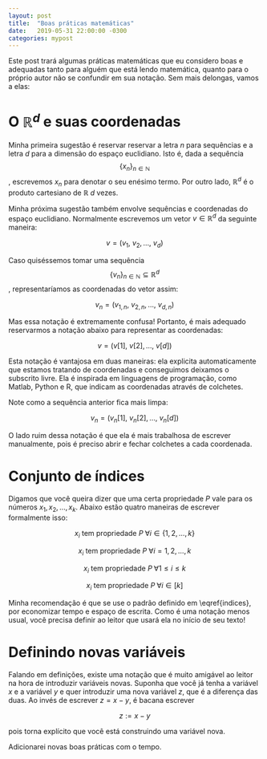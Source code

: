 ```yaml
---
layout: post
title:  "Boas práticas matemáticas"
date:   2019-05-31 22:00:00 -0300
categories: mypost
---
```


Este post trará algumas práticas matemáticas que eu considero boas e adequadas
tanto para alguém que está lendo matemática, quanto para o próprio autor não
se confundir em sua notação. Sem mais delongas, vamos a elas:

# O $\mathbb{R}^d$ e suas coordenadas

Minha primeira sugestão é reservar reservar a letra $n$ para
sequências e a letra $d$ para a dimensão do espaço euclidiano.
Isto é, dada a sequência $$\{ x_n \}_{n \in \mathbb{N}}$$, escrevemos
$x_n$ para denotar o seu enésimo termo. Por outro lado, $\mathbb{R}^d$ é o produto
cartesiano de $\mathbb{R}$ $d$ vezes.

Minha próxima sugestão também envolve sequências e coordenadas do espaço
euclidiano. Normalmente escrevemos um vetor $v \in \mathbb{R}^d$ da seguinte maneira:

$$v = (v_1, \ v_2, \ldots, \ v_d)$$

Caso quiséssemos tomar uma sequência $$\{ v_n \}_{n \in \mathbb{N}} \subseteq \mathbb{R}^d$$,
representaríamos as coordenadas do vetor assim:

$$v_n = (v_{1, n}, \ v_{2, n}, \ldots, \ v_{d, n})$$

Mas essa notação é extremamente confusa! Portanto, é mais adequado reservarmos
a notação abaixo para representar as coordenadas:

$$v = (v[1], \ v[2], \ldots, \  v[d])$$

Esta notação é vantajosa em duas maneiras: ela explicita automaticamente que
estamos tratando de coordenadas e conseguimos deixamos o subscrito livre. Ela é inspirada
em linguagens de programação, como Matlab, Python e R, que indicam as coordenadas
através de colchetes.

Note como a sequência anterior fica mais limpa:

$$v_n = (v_n[1], \ v_n[2], \ldots, \ v_n[d])$$

O lado ruim dessa notação é que ela é mais trabalhosa de escrever manualmente, pois
 é preciso abrir e fechar colchetes a cada coordenada.

# Conjunto de índices

Digamos que você queira dizer que uma certa propriedade $P$ vale para os números
$x_1, x_2, \ldots, x_k$. Abaixo estão quatro maneiras de escrever formalmente isso:

$$x_i \ \text{tem propriedade} \ P \; \forall i \in \{1, 2, \ldots, k\}$$

$$x_i \ \text{tem propriedade} \ P \; \forall i = 1, 2, \ldots, k$$

$$x_i \ \text{tem propriedade} \ P \; \forall 1 \leq i \leq k$$

$$x_i \ \text{tem propriedade} \ P \; \forall i \in [k] \label{indices}$$

Minha recomendação é que se use o padrão definido em \eqref{indices}, por economizar
tempo e espaço de escrita. Como é uma notação menos usual, você precisa definir
ao leitor que usará ela no início de seu texto!

# Definindo novas variáveis

Falando em definições, existe uma notação que é muito amigável ao leitor na hora
de introduzir variáveis novas. Suponha que você já tenha a variável $x$ e a variável
$y$ e quer introduzir uma nova variável $z$, que é a diferença das duas. Ao invés de escrever
$z = x - y$, é bacana escrever

$$z := x - y$$

pois torna explícito que você está construindo uma variável nova.

Adicionarei novas boas práticas com o tempo.
